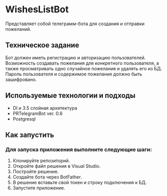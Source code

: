 # WishesListBot
Представляет собой телеграмм-бота для создания и отправки пожеланий.

## Техническое задание
Бот должен иметь регистрацию и авторизацию пользователей. Возможность создавать пожелания для конкретного пользователя, а также просматривать одно случайное пожелания и удалять его из БД. Пароль пользователя и содержимое пожелания должно быть зашифровано.

## Используемые технологии и подходы
- DI и 3.5 слойная архитектура
- PRTelegramBot ver. 0.6
- Postgresql

## Как запустить
### Для запуска приложения выполните следующие шаги:

1. Клонируйте репозиторий.
2. Откройте файл решения в Visual Studio.
3. Постройте решение.
4. Создайте бота через BotFather.
5. В решение вставьте свой токен и строку подключения к БД.
6. Запустите приложение.

